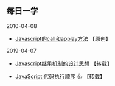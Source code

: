## 每日一学

2010-04-08
- [Javascript的call和applay方法](../article/Javascript的call和applay方法.md) 【原创】

2019-04-07
- [Javascript继承机制的设计思想](http://www.ruanyifeng.com/blog/2011/06/designing_ideas_of_inheritance_mechanism_in_javascript.html) 【转载】

- [JavaScript 代码执行顺序](https://www.cnblogs.com/wuyepeng/p/10147885.html) :+1: 【转载】
